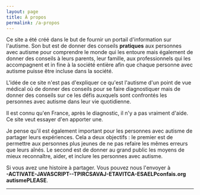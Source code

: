 ```yaml
---
layout: page
title: À propos
permalink: /a-propos
---
```


Ce site a été créé dans le but de fournir un portail d'information sur
l'autisme. Son but est de donner des conseils **pratiques** aux personnes avec autisme pour comprendre le monde qui les entoure
mais également de donner des conseils à leurs parents, leur famille, aux professionnels qui les accompagnent
et in fine à la société entière afin que chaque personne avec autisme puisse être incluse dans la société.


L'idée de ce site n'est pas d'expliquer ce qu'est l'autisme d'un point de vue médical où de donner des conseils pour se faire diagnostiquer mais de donner des conseils sur
ce les défis auxquels sont confrontés les personnes avec autisme dans leur vie quotidienne.

Il est connu qu'en France, après le diagnostic, il n'y a pas vraiment d'aide. Ce site veut essayer d'en apporter une.


Je pense qu'il est également important pour les personnes avec autisme de partager leurs expériences.
Cela a deux objectifs&nbsp;: 
le premier est de permettre aux personnes plus jeunes de ne pas refaire les mêmes erreurs que leurs aînés.
Le second est de donner au grand public les moyens 
de mieux reconnaître, aider, et inclure les personnes avec autisme.

Si vous avez une histoire à partager. Vous pouvez nous l'envoyer à <strong><span class="contact"><span id="contact">PLEASE-ACTIVATE-JAVASCRIPT--TPIRCSAVAJ-ETAVITCA-ESAELP</span></span></strong>.

<script type="text/javascript">window.document.getElementById('contact').innerHTML = '@';</script>
<style type="text/css">
.contact {
	unicode-bidi: bidi-override;
	direction: rtl;
}

#contact:before { content: "gro.siafnoc"; }
#contact:after { content: "emsitua"; }
</style>
---

